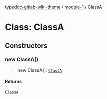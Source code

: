 [typedoc-gitlab-wiki-theme](../../home) / [module-1](../home) / ClassA

# Class: ClassA

## Constructors

### new ClassA()

> **new ClassA**(): [`ClassA`](./ClassA)

#### Returns

[`ClassA`](./ClassA)
